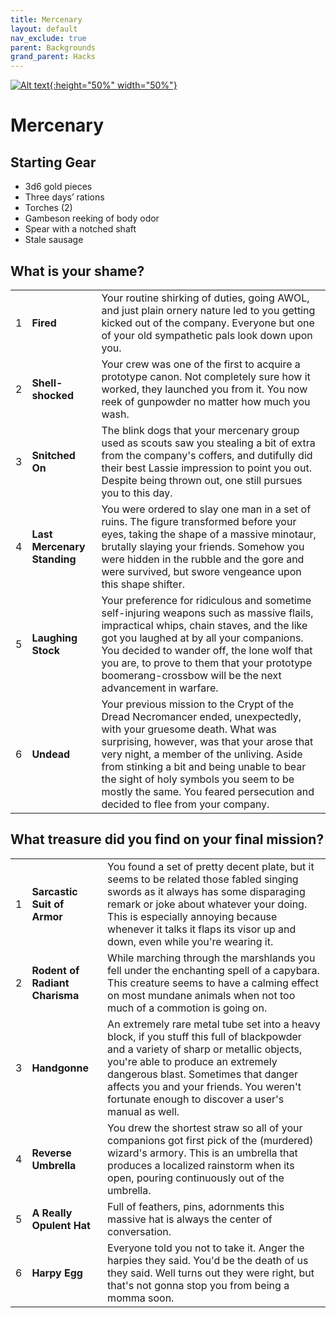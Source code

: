 ```yaml
---
title: Mercenary
layout: default
nav_exclude: true
parent: Backgrounds
grand_parent: Hacks
---
```


[![Alt text](/img/backgrounds/mercenary.jpg "East of the Sun and West of the Moon, illustrated by Kay Nielsen"){:height="50%" width="50%"}](/img/backgrounds/mercenary.jpg)


# Mercenary

## Starting Gear

- 3d6 gold pieces
- Three days’ rations
- Torches (2)
- Gambeson reeking of body odor
- Spear with a notched shaft
- Stale sausage

## What is your shame?

|      |      |      |
| ---- | ---- | ---- |
| 1    | **Fired**                   | Your routine shirking of duties, going AWOL, and just plain ornery nature led to you getting kicked out of the company. Everyone but one of your old sympathetic pals look down upon you. |
| 2    | **Shell-shocked**           | Your crew was one of the first to acquire a prototype canon. Not completely sure how it worked, they launched you from it. You now reek of gunpowder no matter how much you wash. |
| 3    |**Snitched On** | The blink dogs that your mercenary group used as scouts saw you stealing a bit of extra from the company's coffers, and dutifully did their best Lassie impression to point you out. Despite being thrown out, one still pursues you to this day. |
| 4    |**Last Mercenary Standing** | You were ordered to slay one man in a set of ruins. The figure transformed before your eyes, taking the shape of a massive minotaur, brutally slaying your friends. Somehow you were hidden in the rubble and the gore and were survived, but swore vengeance upon this shape shifter. |
| 5    |**Laughing Stock** | Your preference for ridiculous and sometime self-injuring weapons such as massive flails, impractical whips, chain staves, and the like got you laughed at by all your companions. You decided to wander off, the lone wolf that you are, to prove to them that your prototype boomerang-crossbow will be the next advancement in warfare. |
| 6    |**Undead** | Your previous mission to the Crypt of the Dread Necromancer ended, unexpectedly, with your gruesome death. What was surprising, however, was that your arose that very night, a member of the unliving. Aside from stinking a bit and being unable to bear the sight of holy symbols you seem to be mostly the same. You feared persecution and decided to flee from your company. |

## What treasure did you find on your final mission?

|      |      |      |
| ---- | ---- | ---- |
| 1    |**Sarcastic Suit of Armor** | You found a set of pretty decent plate, but it seems to be related those fabled singing swords as it always has some disparaging remark or joke about whatever your doing. This is especially annoying because whenever it talks it flaps its visor up and down, even while you're wearing it. |
| 2    |**Rodent of Radiant Charisma** | While marching through the marshlands you fell under the enchanting spell of a capybara. This creature seems to have a calming effect on most mundane animals when not too much of a commotion is going on. |
| 3    |**Handgonne** | An extremely rare metal tube set into a heavy block, if you stuff this full of blackpowder and a variety of sharp or metallic objects, you're able to produce an extremely dangerous blast. Sometimes that danger affects you and your friends. You weren't fortunate enough to discover a user's manual as well. |
| 4    |**Reverse Umbrella** | You drew the shortest straw so all of your companions got first pick of the (murdered) wizard's armory. This is an umbrella that produces a localized rainstorm when its open, pouring continuously out of the umbrella. |
| 5    |**A Really Opulent Hat** | Full of feathers, pins, adornments this massive hat is always the center of conversation. |
| 6    |**Harpy Egg** | Everyone told you not to take it. Anger the harpies they said. You'd be the death of us they said. Well turns out they were right, but that's not gonna stop you from being a momma soon. |
